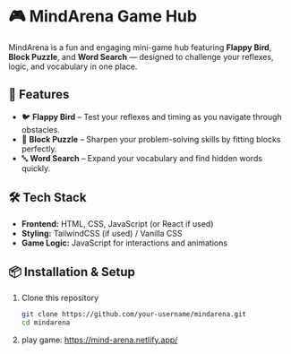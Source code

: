 # 🎮 MindArena Game Hub

MindArena is a fun and engaging mini-game hub featuring **Flappy Bird**, **Block Puzzle**, and **Word Search** — designed to challenge your reflexes, logic, and vocabulary in one place.

## 🚀 Features
- 🐦 **Flappy Bird** – Test your reflexes and timing as you navigate through obstacles.
- 🧩 **Block Puzzle** – Sharpen your problem-solving skills by fitting blocks perfectly.
- 🔤 **Word Search** – Expand your vocabulary and find hidden words quickly.

## 🛠️ Tech Stack
- **Frontend:** HTML, CSS, JavaScript (or React if used)
- **Styling:** TailwindCSS (if used) / Vanilla CSS
- **Game Logic:** JavaScript for interactions and animations

## 📦 Installation & Setup
1. Clone this repository  
   ```bash
   git clone https://github.com/your-username/mindarena.git
   cd mindarena

2. play game:
    https://mind-arena.netlify.app/
